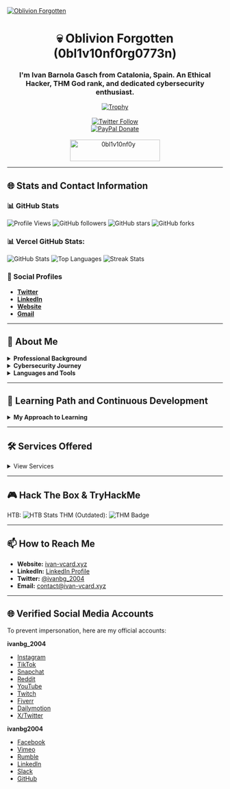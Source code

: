<a href="https://ivan-vcard.xyz" target="_blank">
  <img src="https://i.ibb.co/85Wxjc2/image.png" alt="Oblivion Forgotten" style="display: block; margin: auto;" />
</a>

<h1 align="center">💀 Oblivion Forgotten (0bl1v10nf0rg0773n)</h1>
<h3 align="center">I'm Ivan Barnola Gasch from Catalonia, Spain. An Ethical Hacker, THM God rank, and dedicated cybersecurity enthusiast.</h3>

<p align="center">
  <a href="https://github.com/ryo-ma/github-profile-trophy">
    <img src="https://github-profile-trophy.vercel.app/?username=ivanbg2004&theme=shadow_red" alt="Trophy" />
  </a><br><br>
  <a href="https://twitter.com/ivanbg_2004" target="_blank">
    <img src="https://img.shields.io/twitter/follow/ivanbg_2004?logo=twitter&style=for-the-badge" alt="Twitter Follow" />
  </a><br>
  <a href="https://www.paypal.me/OblivionDevAndHost" target="_blank">
    <img src="https://img.shields.io/badge/Donate-PayPal-blue?logo=paypal&style=for-the-badge" alt="PayPal Donate" />
  </a><br><br>
  <a href="https://buymeacoffee.com/ivanbg_2004">
    <img align="center" src="https://cdn.buymeacoffee.com/buttons/v2/default-yellow.png" height="50" width="210" alt="0bl1v10nf0y" />
  </a>
</p>

---

## 🌐 Stats and Contact Information

### 📊 GitHub Stats
![Profile Views](https://komarev.com/ghpvc/?username=ivanbg2004&color=red)
![GitHub followers](https://img.shields.io/github/followers/ivanbg2004?label=Follow&style=social)
![GitHub stars](https://img.shields.io/github/stars/ivanbg2004?style=social)
![GitHub forks](https://img.shields.io/github/forks/ivanbg2004/github-readme-stats?style=social)

### 📊 Vercel GitHub Stats:
![GitHub Stats](https://github-readme-stats.vercel.app/api?username=ivanbg2004&show_icons=true&theme=shadow_red)
![Top Languages](https://github-readme-stats.vercel.app/api/top-langs/?username=ivanbg2004&layout=compact&theme=shadow_red)
![Streak Stats](https://github-readme-streak-stats.herokuapp.com/?user=ivanbg2004&theme=shadow_red)

### 📢 Social Profiles
- [**Twitter**](https://twitter.com/ivanbg_2004)
- [**LinkedIn**](https://www.linkedin.com/in/ivanbg2004/)
- [**Website**](https://ivan-vcard.xyz)
- [**Gmail**](mailto:contact@ivan-vcard.xyz)

---

## 🚀 About Me
<details>
  <summary><strong>Professional Background</strong></summary>
  <ul>
    <li>Network administrator in educational institutions</li>
    <li>Specialist in network security, device management, and network mapping</li>
  </ul>
</details>

<details>
  <summary><strong>Cybersecurity Journey</strong></summary>
  <p>I'm a THM "God" rank and Hack The Box "Hacker." I’m committed to continuous learning through certifications (currently pursuing CEH) and hands-on challenges.</p>
</details>

<details>
  <summary><strong>Languages and Tools</strong></summary>
  <p>HTML, CSS, JavaScript, PHP, Network Setups, Photoshop, After Effects, Adobe Premiere</p>
</details>

---

## 🌱 Learning Path and Continuous Development
<details>
  <summary><strong>My Approach to Learning</strong></summary>
  <p>Through certifications, online platforms, community engagement, research, and hands-on projects, I strive to grow in ethical hacking and cybersecurity.</p>
</details>

---

## 🛠️ Services Offered
<details>
  <summary>View Services</summary>
  <ul>
    <li>Computer Repair and Assembly</li>
    <li>Network Mapping for businesses</li>
    <li>Basic Web Development (HTML, CSS, JS, WordPress)</li>
  </ul>
</details>

---

## 🎮 Hack The Box & TryHackMe

HTB:
![HTB Stats](https://www.hackthebox.eu/badge/image/1815479)
THM (Outdated):
![THM Badge](https://tryhackme-badges.s3.amazonaws.com/0BL1V10NF0RG0773N.png) 

---

## 📫 How to Reach Me
- **Website:** [ivan-vcard.xyz](https://ivan-vcard.xyz)
- **LinkedIn:** [LinkedIn Profile](https://www.linkedin.com/in/ivanbg2004/)
- **Twitter:** [@ivanbg_2004](https://twitter.com/ivanbg_2004)
- **Email:** [contact@ivan-vcard.xyz](mailto:contact@ivan-vcard.xyz)

---

## 🌐 Verified Social Media Accounts
To prevent impersonation, here are my official accounts:

**ivanbg_2004**
- [Instagram](https://www.instagram.com/ivanbg_2004/)
- [TikTok](https://www.tiktok.com/@ivanbg_2004)
- [Snapchat](https://www.snapchat.com/add/ivanbg_2004)
- [Reddit](https://www.reddit.com/user/ivanbg_2004/)
- [YouTube](https://www.youtube.com/@ivanbg_2004)
- [Twitch](https://www.twitch.tv/ivanbg_2004)
- [Fiverr](https://www.fiverr.com/ivanbg_2004)
- [Dailymotion](https://www.dailymotion.com/ivanbg_2004)
- [X/Twitter](https://x.com/ivanbg_2004)

**ivanbg2004**
- [Facebook](https://www.facebook.com/ivanbg2004)
- [Vimeo](https://vimeo.com/ivanbg2004)
- [Rumble](https://rumble.com/user/ivanbg2004)
- [LinkedIn](https://www.linkedin.com/in/ivanbg2004)
- [Slack](https://ivanbg2004.slack.com)
- [GitHub](https://github.com/ivanbg2004)
